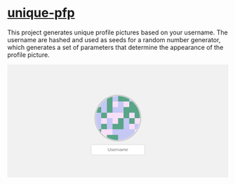 # [unique-pfp](https://bluescorpian.github.io/unique-pfp/)

This project generates unique profile pictures based on your username. The username are hashed and used as seeds for a random number generator, which generates a set of parameters that determine the appearance of the profile picture.

![Showcase Image](readme-showcase.png)
